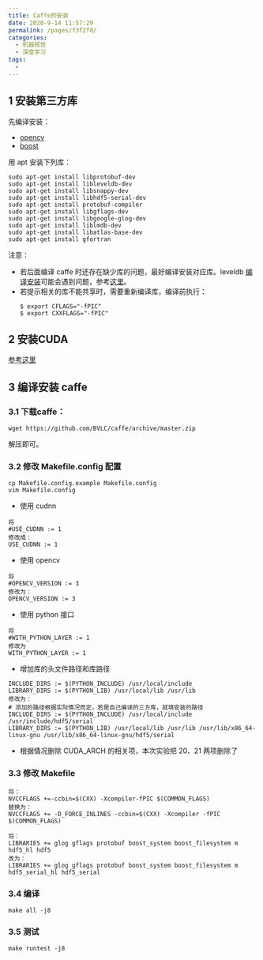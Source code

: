 ```yaml
---
title: Caffe的安装
date: 2020-9-14 11:57:29
permalink: /pages/f3f2f0/
categories: 
  - 机器视觉
  - 深度学习
tags: 
  - 
---
```

<script>
(function(){
    var bp = document.createElement('script');
    var curProtocol = window.location.protocol.split(':')[0];
    if (curProtocol === 'https'){
   bp.src = 'https://zz.bdstatic.com/linksubmit/push.js';
  }
  else{
  bp.src = 'http://push.zhanzhang.baidu.com/push.js';
  }
    var s = document.getElementsByTagName("script")[0];
    s.parentNode.insertBefore(bp, s);
})();
</script>



## 1 安装第三方库

先编译安装：
- [opencv](/pages/6e7e59/)
- [boost](/pages/42f8a7/)

用 apt 安装下列库：
```shell
sudo apt-get install libprotobuf-dev 
sudo apt-get install libleveldb-dev
sudo apt-get install libsnappy-dev 
sudo apt-get install libhdf5-serial-dev
sudo apt-get install protobuf-compiler
sudo apt-get install libgflags-dev
sudo apt-get install libgoogle-glog-dev
sudo apt-get install liblmdb-dev
sudo apt-get install libatlas-base-dev
sudo apt-get install gfortran
```

注意：
- 若后面编译 caffe 时还存在缺少库的问题，最好编译安装对应库。leveldb [编译安装](https://blog.csdn.net/muyeluo123/article/details/100917291)可能会遇到问题，参考[这里](https://blog.csdn.net/www_dong/article/details/107307944)。
- 若提示相关的库不能共享时，需要重新编译库，编译前执行：
  ```shell
  $ export CFLAGS="-fPIC"
  $ export CXXFLAGS="-fPIC"
  ```



## 2 安装CUDA
[参考这里](/pages/99441b/)

## 3 编译安装 caffe

### 3.1 下载caffe：
```shell
wget https://github.com/BVLC/caffe/archive/master.zip
```
解压即可。

### 3.2 修改 Makefile.config 配置

```shell
cp Makefile.config.example Makefile.config
vim Makefile.config
```

- 使用 cudnn
```shell
将
#USE_CUDNN := 1
修改成： 
USE_CUDNN := 1
```
- 使用 opencv
```shell
将
#OPENCV_VERSION := 3 
修改为： 
OPENCV_VERSION := 3
```
- 使用 python 接口
```shell
将
#WITH_PYTHON_LAYER := 1 
修改为 
WITH_PYTHON_LAYER := 1
```
- 增加库的头文件路径和库路径
```shell
INCLUDE_DIRS := $(PYTHON_INCLUDE) /usr/local/include
LIBRARY_DIRS := $(PYTHON_LIB) /usr/local/lib /usr/lib 
修改为： 
# 添加的路径根据实际情况而定，若是自己编译的三方库，就填安装的路径
INCLUDE_DIRS := $(PYTHON_INCLUDE) /usr/local/include /usr/include/hdf5/serial
LIBRARY_DIRS := $(PYTHON_LIB) /usr/local/lib /usr/lib /usr/lib/x86_64-linux-gnu /usr/lib/x86_64-linux-gnu/hdf5/serial       
```
- 根据情况删除 CUDA_ARCH 的相关项，本次实验把 20、21 两项删除了


### 3.3 修改 Makefile

```shell
将：
NVCCFLAGS +=-ccbin=$(CXX) -Xcompiler-fPIC $(COMMON_FLAGS)
替换为：
NVCCFLAGS += -D_FORCE_INLINES -ccbin=$(CXX) -Xcompiler -fPIC $(COMMON_FLAGS)
```

```shell
将：
LIBRARIES += glog gflags protobuf boost_system boost_filesystem m hdf5_hl hdf5
改为：
LIBRARIES += glog gflags protobuf boost_system boost_filesystem m hdf5_serial_hl hdf5_serial
```

### 3.4 编译
```shell
make all -j8
```

### 3.5 测试
```shell
make runtest -j8
```